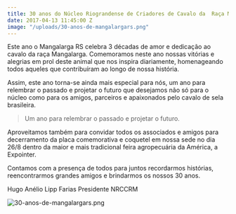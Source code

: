 ```yaml
---
title: 30 anos do Núcleo Riograndense de Criadores de Cavalo da  Raça Mangalarga
date: 2017-04-13 11:45:00 Z
image: "/uploads/30-anos-de-mangalargars.png"
---
```


Este ano o Mangalarga RS celebra 3 décadas de amor e dedicação ao cavalo da raça Mangalarga. Comemoramos neste ano nossas vitórias e alegrias em prol deste animal que nos inspira diariamente, homenageando todos aqueles que contribuíram ao longo de nossa história.

Assim, este ano torna-se ainda mais especial para nós, um ano para relembrar o passado e projetar o futuro que desejamos não só para o núcleo como para os amigos, parceiros e apaixonados pelo cavalo de sela brasileira.

> Um ano para relembrar o passado e projetar o futuro.

Aproveitamos também para convidar todos os associados e amigos para decerramento da placa comemorativa e coquetel em nossa sede no dia 26/8 dentro da maior e mais tradicional feira agropecuária da América, a Expointer.

Contamos com a presença de todos para juntos recordarmos histórias, reencontrarmos grandes amigos e brindarmos os nossos 30 anos.

Hugo Anélio Lipp Farias
Presidente NRCCRM

![30-anos-de-mangalargars.png](/uploads/30-anos-de-mangalargars.png)